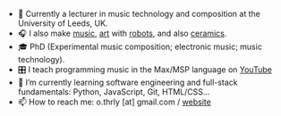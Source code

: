 - 🏢 Currently a lecturer in music technology and composition at the University of Leeds, UK.
- 🎧 I also make [music](https://lineimprint.bandcamp.com/album/percussion-studies), [art](https://www.instagram.com/ot.x.y/) with [robots](https://github.com/thrly/plotter), and also [ceramics](https://www.instagram.com/oliver_thurley).
- 🎓 PhD (Experimental music composition; electronic music; music technology).
- 🎛️ I teach programming music in the Max/MSP language on [YouTube](https://www.youtube.com/oliverthurleymusic)
- 🌱 I’m currently learning software engineering and full-stack fundamentals: Python, JavaScript, Git, HTML/CSS...
- 📫 How to reach me: o.thrly \[at] gmail.com / [website](https://thrly.github.io/)
